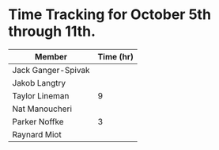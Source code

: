 
# Time Tracking for October 5th through 11th.

| Member             | Time (hr) |
|--------------------|-----------|
| Jack Ganger-Spivak |          |
| Jakob Langtry      |          |
| Taylor Lineman     | 9         |
| Nat Manoucheri     |          |
| Parker Noffke      | 3         |
| Raynard Miot       |          |
